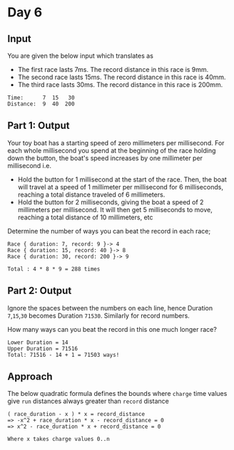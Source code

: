 # Day 6

## Input
You are given the below input which translates as
* The first race lasts 7ms. The record distance in this race is 9mm.
* The second race lasts 15ms. The record distance in this race is 40mm.
* The third race lasts 30ms. The record distance in this race is 200mm.
```
Time:      7  15   30
Distance:  9  40  200
```
## Part 1: Output
Your toy boat has a starting speed of zero millimeters per millisecond. For each whole millisecond you spend at the beginning of the race holding down the button, the boat's speed increases by one millimeter per millisecond i.e.
* Hold the button for 1 millisecond at the start of the race. Then, the boat will travel at a speed of 1 millimeter per millisecond for 6 milliseconds, reaching a total distance traveled of 6 millimeters.
* Hold the button for 2 milliseconds, giving the boat a speed of 2 millimeters per millisecond. It will then get 5 milliseconds to move, reaching a total distance of 10 millimeters, etc


Determine the number of ways you can beat the record in each race;
```
Race { duration: 7, record: 9 }-> 4
Race { duration: 15, record: 40 }-> 8
Race { duration: 30, record: 200 }-> 9

Total : 4 * 8 * 9 = 288 times
```
## Part 2: Output
Ignore the spaces between the numbers on each line, hence Duration `7`,`15`,`30` becomes Duration `71530`. Similarly for record numbers.

How many ways can you beat the record in this one much longer race?
```
Lower Duration = 14
Upper Duration = 71516
Total: 71516 - 14 + 1 = 71503 ways!
```
## Approach
The below quadratic formula defines the bounds where `charge` time values give `run` distances always greater than `record` distance
```
( race_duration - x ) * x = record_distance
=> -x^2 + race_duration * x - record_distance = 0
=> x^2 - race_duration * x + record_distance = 0
 
Where x takes charge values 0..n
```


